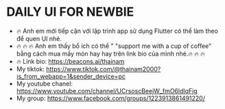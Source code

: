 # DAILY UI FOR NEWBIE

- 🔥 Anh em mới tiếp cận với lập trình app sử dụng Flutter có thể làm theo để quen UI nhé.
- 🔥 🔥 🔥 Anh em thấy bổ ích có thể " "support me with a cup of coffee" bằng cách mua mấy món hay hay trên link bio của mình nhé.🔥 🔥 🔥
- 🔥 Link bio: https://beacons.ai/thainam
- My tiktok: https://www.tiktok.com/@thainam2000?is_from_webapp=1&sender_device=pc
- My youtube chanel: https://www.youtube.com/channel/UCrsoscBeejW_fmO6ldIqFjg
- My group: https://www.facebook.com/groups/1223913861491220/

